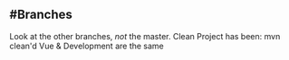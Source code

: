 #Branches
-----------
Look at the other branches, *not* the master.
Clean Project has been: mvn clean'd
Vue & Development are the same